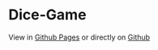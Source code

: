 # Dice-Game

View in [Github Pages](https://gracioussaxena.github.io/Dice-Game/) or directly on [Github](https://github.com/gracioussaxena/Dice-Game/tree/master) 
